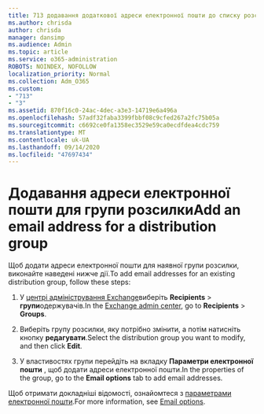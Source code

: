 ```yaml
---
title: 713 додавання додаткової адреси електронної пошти до списку розсилки
ms.author: chrisda
author: chrisda
manager: dansimp
ms.audience: Admin
ms.topic: article
ms.service: o365-administration
ROBOTS: NOINDEX, NOFOLLOW
localization_priority: Normal
ms.collection: Adm_O365
ms.custom:
- "713"
- "3"
ms.assetid: 870f16c0-24ac-4dec-a3e3-14719e6a496a
ms.openlocfilehash: 57adf32faba3399fbbf08c9cfed267a2fc75b05a
ms.sourcegitcommit: c6692ce0fa1358ec3529e59ca0ecdfdea4cdc759
ms.translationtype: MT
ms.contentlocale: uk-UA
ms.lasthandoff: 09/14/2020
ms.locfileid: "47697434"
---
```

# <a name="add-an-email-address-for-a-distribution-group"></a><span data-ttu-id="6c334-102">Додавання адреси електронної пошти для групи розсилки</span><span class="sxs-lookup"><span data-stu-id="6c334-102">Add an email address for a distribution group</span></span>

<span data-ttu-id="6c334-103">Щоб додати адреси електронної пошти для наявної групи розсилки, виконайте наведені нижче дії.</span><span class="sxs-lookup"><span data-stu-id="6c334-103">To add email addresses for an existing distribution group, follow these steps:</span></span>

1. <span data-ttu-id="6c334-104">У [центрі адміністрування Exchange](https://outlook.office365.com/ecp/)виберіть **Recipients** \> **групи**одержувачів.</span><span class="sxs-lookup"><span data-stu-id="6c334-104">In the [Exchange admin center](https://outlook.office365.com/ecp/), go to **Recipients** \> **Groups**.</span></span>

2. <span data-ttu-id="6c334-105">Виберіть групу розсилки, яку потрібно змінити, а потім натисніть кнопку **редагувати**.</span><span class="sxs-lookup"><span data-stu-id="6c334-105">Select the distribution group you want to modify, and then click **Edit**.</span></span>

3. <span data-ttu-id="6c334-106">У властивостях групи перейдіть на вкладку **Параметри електронної пошти** , щоб додати адреси електронної пошти.</span><span class="sxs-lookup"><span data-stu-id="6c334-106">In the properties of the group, go to the **Email options** tab to add email addresses.</span></span> 

<span data-ttu-id="6c334-107">Щоб отримати докладніші відомості, ознайомтеся з [параметрами електронної пошти](https://technet.microsoft.com/library/bb124513.aspx#emailoptions).</span><span class="sxs-lookup"><span data-stu-id="6c334-107">For more information, see [Email options](https://technet.microsoft.com/library/bb124513.aspx#emailoptions).</span></span>
